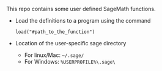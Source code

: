 This repo contains some user defined SageMath functions.

* Load the definitions to a program using the command
    ```
    load("#path_to_the_function")
    ```

* Location of the user-specific sage directory
    * For linux/Mac: ```~/.sage/```
    * For Windows: ```%USERPROFILE%\.sage\```